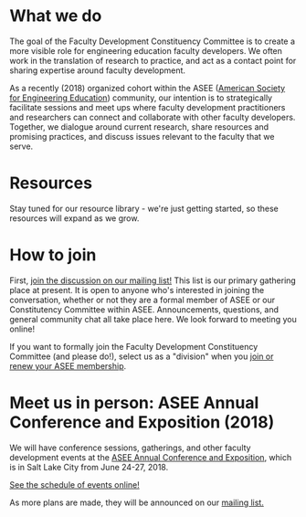 What we do
=============

The goal of the Faculty Development Constituency Committee is to create a more visible role for engineering education faculty developers. We often work in the translation of research to practice, and act as a contact point for sharing expertise around faculty development.

As a recently (2018) organized cohort within the ASEE ([American Society for Engineering Education](http://asee.org)) community, our intention is to strategically facilitate sessions and meet ups where faculty development practitioners and researchers can connect and collaborate with other faculty developers. Together, we dialogue around current research, share resources and promising practices, and discuss issues relevant to the faculty that we serve.

Resources 
==========================

Stay tuned for our resource library - we're just getting started, so these resources will expand as we grow.

How to join
=============

First, [join the discussion on our mailing list!](https://groups.google.com/forum/#!forum/engr-pod) This list is our primary gathering place at present. It is open to anyone who's interested in joining the conversation, whether or not they are a formal member of ASEE or our Constitutency Committee within ASEE. Announcements, questions, and general community chat all take place here. We look forward to meeting you online!

If you want to formally join the Faculty Development Constituency Committee (and please do!), select us as a "division" when you [join or renew your ASEE membership](https://www.asee.org/about-us/types-of-membership/individual-membership).

Meet us in person: ASEE Annual Conference and Exposition (2018)
================================================================

We will have conference sessions, gatherings, and other faculty development events at the [ASEE Annual Conference and Exposition](https://www.asee.org/conferences-and-events/conferences/annual-conference/2018), which is in Salt Lake City from June 24-27, 2018.

[See the schedule of events online!](http://bit.ly/2018ASEE_conf-sessions)

As more plans are made, they will be announced on our [mailing list.](https://groups.google.com/forum/#!forum/engr-pod)

